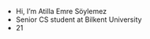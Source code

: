 - Hi, I’m Atilla Emre Söylemez
- Senior CS student at Bilkent University
- 21
<!---
At1llaes22/At1llaes22 is a ✨ special ✨ repository because its `README.md` (this file) appears on your GitHub profile.
You can click the Preview link to take a look at your changes.
--->
